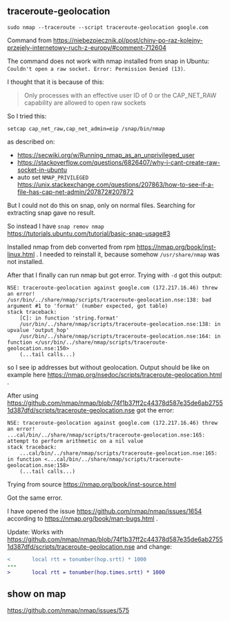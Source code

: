 ## traceroute-geolocation

`sudo nmap --traceroute --script traceroute-geolocation google.com`

Command from https://niebezpiecznik.pl/post/chiny-po-raz-kolejny-przejely-internetowy-ruch-z-europy/#comment-712604

The command does not work with nmap installed from snap in Ubuntu: `Couldn't open a raw socket. Error: Permission Denied (13)`.

I thought that it is because of this:

>Only processes with an effective user ID of 0 or the CAP_NET_RAW capability are allowed to open raw sockets

So I tried this:

`setcap cap_net_raw,cap_net_admin=eip /snap/bin/nmap`

as described on:

- https://secwiki.org/w/Running_nmap_as_an_unprivileged_user
- https://stackoverflow.com/questions/6826407/why-i-cant-create-raw-socket-in-ubuntu
- auto set `NMAP_PRIVILEGED` https://unix.stackexchange.com/questions/207863/how-to-see-if-a-file-has-cap-net-admin/207872#207872

But I could not do this on snap, only on normal files. Searching for extracting snap gave no result.

So instead I have `snap remov nmap` https://tutorials.ubuntu.com/tutorial/basic-snap-usage#3

Installed nmap from deb converted from rpm https://nmap.org/book/inst-linux.html . I needed to reinstall it, because somehow `/usr/share/nmap` was not installed.

After that I finally can run nmap but got error. Trying with `-d` got this output:

```
NSE: traceroute-geolocation against google.com (172.217.16.46) threw an error!
/usr/bin/../share/nmap/scripts/traceroute-geolocation.nse:138: bad argument #1 to 'format' (number expected, got table)
stack traceback:
	[C]: in function 'string.format'
	/usr/bin/../share/nmap/scripts/traceroute-geolocation.nse:138: in upvalue 'output_hop'
	/usr/bin/../share/nmap/scripts/traceroute-geolocation.nse:164: in function </usr/bin/../share/nmap/scripts/traceroute-geolocation.nse:150>
	(...tail calls...)
```

so I see ip addresses but without geolocation. Output should be like on example here https://nmap.org/nsedoc/scripts/traceroute-geolocation.html .

After using https://github.com/nmap/nmap/blob/74f1b37ff2c44378d587e35de6ab27551d387dfd/scripts/traceroute-geolocation.nse got the error:

```
NSE: traceroute-geolocation against google.com (172.217.16.46) threw an error!
...cal/bin/../share/nmap/scripts/traceroute-geolocation.nse:165: attempt to perform arithmetic on a nil value
stack traceback:
	...cal/bin/../share/nmap/scripts/traceroute-geolocation.nse:165: in function <...cal/bin/../share/nmap/scripts/traceroute-geolocation.nse:158>
	(...tail calls...)
```

Trying from source https://nmap.org/book/inst-source.html

Got the same error.

I have opened the issue https://github.com/nmap/nmap/issues/1654 according to https://nmap.org/book/man-bugs.html .

Update: Works with https://github.com/nmap/nmap/blob/74f1b37ff2c44378d587e35de6ab27551d387dfd/scripts/traceroute-geolocation.nse and change:

```diff
<       local rtt = tonumber(hop.srtt) * 1000
---
>       local rtt = tonumber(hop.times.srtt) * 1000
```

## show on map

https://github.com/nmap/nmap/issues/575
